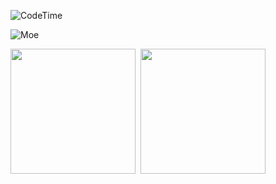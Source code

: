 ![CodeTime](https://img.shields.io/endpoint?style=flat-square&color=%23646CFF&url=https%3A%2F%2Fapi.codetime.dev%2Fshield%3Fid%3D31650%26project%3D%26in=0)

![Moe](https://count.getloli.com/@ShenleyOfficial)

<img height=200 align="center" src="https://github-readme-stats.vercel.app/api?username=ShenleyOfficial&show_icons=true" />  
<img height=200 align="center" src="https://github-readme-stats.vercel.app/api/top-langs?username=ShenleyOfficial&layout=compact&langs_count=8&card_width=320" />             
